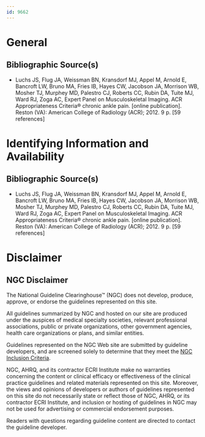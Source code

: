 ```yaml
---
id: 9662
---
```


# General

## Bibliographic Source(s)

- Luchs JS, Flug JA, Weissman BN, Kransdorf MJ, Appel M, Arnold E, Bancroft LW, Bruno MA, Fries IB, Hayes CW, Jacobson JA, Morrison WB, Mosher TJ, Murphey MD, Palestro CJ, Roberts CC, Rubin DA, Tuite MJ, Ward RJ, Zoga AC, Expert Panel on Musculoskeletal Imaging. ACR Appropriateness Criteria® chronic ankle pain. [online publication]. Reston (VA): American College of Radiology (ACR); 2012. 9 p. [59 references]

# Identifying Information and Availability

## Bibliographic Source(s)

- Luchs JS, Flug JA, Weissman BN, Kransdorf MJ, Appel M, Arnold E, Bancroft LW, Bruno MA, Fries IB, Hayes CW, Jacobson JA, Morrison WB, Mosher TJ, Murphey MD, Palestro CJ, Roberts CC, Rubin DA, Tuite MJ, Ward RJ, Zoga AC, Expert Panel on Musculoskeletal Imaging. ACR Appropriateness Criteria® chronic ankle pain. [online publication]. Reston (VA): American College of Radiology (ACR); 2012. 9 p. [59 references]

# Disclaimer

## NGC Disclaimer

The National Guideline Clearinghouse™ (NGC) does not develop, produce, approve, or endorse the guidelines represented on this site.

All guidelines summarized by NGC and hosted on our site are produced under the auspices of medical specialty societies, relevant professional associations, public or private organizations, other government agencies, health care organizations or plans, and similar entities.

Guidelines represented on the NGC Web site are submitted by guideline developers, and are screened solely to determine that they meet the [NGC Inclusion Criteria](/help-and-about/summaries/inclusion-criteria).

NGC, AHRQ, and its contractor ECRI Institute make no warranties concerning the content or clinical efficacy or effectiveness of the clinical practice guidelines and related materials represented on this site. Moreover, the views and opinions of developers or authors of guidelines represented on this site do not necessarily state or reflect those of NGC, AHRQ, or its contractor ECRI Institute, and inclusion or hosting of guidelines in NGC may not be used for advertising or commercial endorsement purposes.

Readers with questions regarding guideline content are directed to contact the guideline developer.

